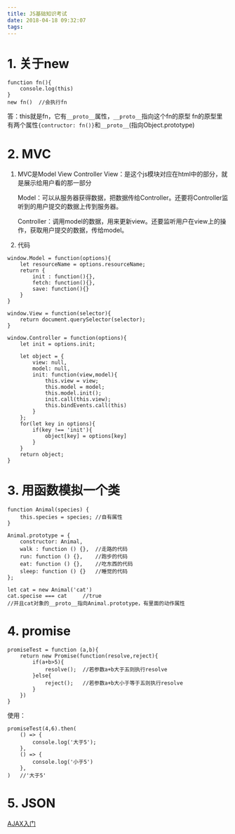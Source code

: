 ```yaml
---
title: JS基础知识考试
date: 2018-04-18 09:32:07
tags:
---
```

# 1. 关于new
```
function fn(){
    console.log(this)
}
new fn()  //会执行fn
```
答：this就是fn，它有`__proto__`属性，`__proto__`指向这个fn的原型
fn的原型里有两个属性`{contructor: fn()}`和`__proto__`(指向Object.prototype)

# 2. MVC
1. MVC是Model View Controller
View：是这个js模块对应在html中的部分，就是展示给用户看的那一部分

    Model：可以从服务器获得数据，把数据传给Controller。还要将Controller监听到的用户提交的数据上传到服务器。

    Controller：调用model的数据，用来更新view。还要监听用户在view上的操作，获取用户提交的数据，传给model。

2. 代码
```
window.Model = function(options){
    let resourceName = options.resourceName;
    return {
        init : function(){},
        fetch: function(){},
        save: function(){}
    }
}

window.View = function(selector){
    return document.querySelector(selector);
}

window.Controller = function(options){
    let init = options.init;

    let object = {
        view: null,
        model: null,
        init: function(view,model){
            this.view = view;
            this.model = model;
            this.model.init();
            init.call(this.view);
            this.bindEvents.call(this)
        }
    };
    for(let key in options){
        if(key !== 'init'){
            object[key] = options[key]
        }
    }
    return object;
}
```
# 3. 用函数模拟一个类
```
function Animal(species) {
    this.species = species; //自有属性
}
    
Animal.prototype = {
    constructor: Animal,
    walk : function () {},  //走路的代码
    run: function () {},    //跑步的代码
    eat: function () {},    //吃东西的代码
    sleep: function () {}   //睡觉的代码
};

let cat = new Animal('cat')
cat.specise === cat     //true
//并且cat对象的__proto__指向Animal.prototype，有里面的动作属性
```
# 4. promise
```
promiseTest = function (a,b){
    return new Promise(function(resolve,reject){
        if(a+b>5){
            resolve();  //若参数a+b大于五则执行resolve
        }else{
            reject();   //若参数a+b大小于等于五则执行resolve
        }
    })
}
```
使用：
```
promiseTest(4,6).then(
    () => {
        console.log('大于5');
    },
    () => {
        console.log('小于5')
    },
)   //'大于5'
```

# 5. JSON
[AJAX入门](https://www.jianshu.com/p/912600eba754)